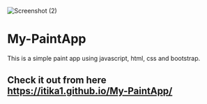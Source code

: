 ![Screenshot (2)](https://user-images.githubusercontent.com/52042964/131674784-ca78e423-ee79-4ecd-be41-684bb41a07fe.png)
# My-PaintApp 
This is a simple paint app using javascript, html, css and bootstrap.
## Check it out from here https://itika1.github.io/My-PaintApp/
